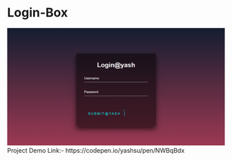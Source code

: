 # Login-Box
<img src = "https://github.com/YASHSU/Login-Box/blob/main/Screenshot%20(16).png" alt ="LOGINBOX">
Project Demo Link:- https://codepen.io/yashsu/pen/NWBqBdx
